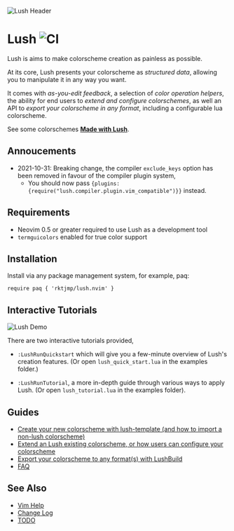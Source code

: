 ![Lush Header](../assets/images/header.gif)

Lush ![CI](https://github.com/rktjmp/lush.nvim/workflows/CI/badge.svg)
====

Lush is aims to make colorscheme creation as painless as possible.

At its core, Lush presents your colorscheme as *structured data*, allowing
you to manipulate it in any way you want.

It comes with *as-you-edit feedback*, a selection of *color operation helpers*,
the ability for end users to *extend and configure colorschemes*, as well an
API to *export your colorscheme in any format*, including a configurable lua
colorscheme.

See some colorschemes [**Made with Lush**](made_with_lush/README.md#made-with-lush).

Annoucements
------------

- 2021-10-31: Breaking change, the compiler `exclude_keys` option has been
  removed in favour of the compiler plugin system,
  - You should now pass `{plugins:  {require("lush.compiler.plugin.vim_compatible")}}` instead.

Requirements
------------

- Neovim 0.5 or greater required to use Lush as a development tool
- `termguicolors` enabled for true color support

Installation
------------

Install via any package management system, for example, paq:

```vim
require paq { 'rktjmp/lush.nvim' }
```

Interactive Tutorials
---------------------

![Lush Demo](../assets/images/demo.gif)

There are two interactive tutorials provided,

- `:LushRunQuickstart` which will give you a few-minute overview of Lush's
  creation features. (Or open `lush_quick_start.lua` in the examples folder.)

- `:LushRunTutorial`, a more in-depth guide through various ways to apply Lush.
  (Or open `lush_tutorial.lua` in the examples folder).

Guides
------

- [Create your new colorscheme with lush-template (and how to import a non-lush colorscheme)](CREATE.md)
- [Extend an Lush existing colorscheme, or how users can configure your
  colorscheme](EXTEND.md)
- [Export your colorscheme to any format(s) with LushBuild](BUILD.md)
- [FAQ](FAQ.md)

See Also
--------

- [Vim Help](doc/lush.txt)
- [Change Log](CHANGELOG.md)
- [TODO](TODO.md)
